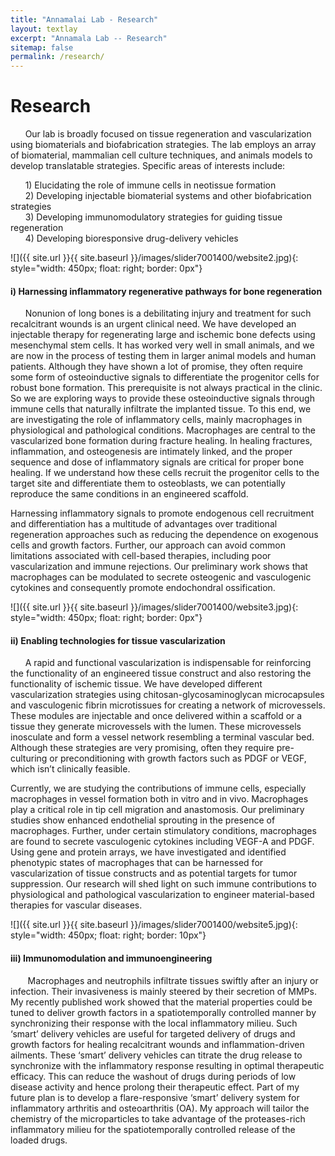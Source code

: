 ```yaml
---
title: "Annamalai Lab - Research"
layout: textlay
excerpt: "Annamala Lab -- Research"
sitemap: false
permalink: /research/
---
```


# **Research**


&nbsp;&nbsp;&nbsp;&nbsp;&nbsp;&nbsp;Our lab is broadly focused on tissue regeneration and vascularization using biomaterials and biofabrication strategies. The lab employs an array of biomaterial, mammalian cell culture techniques, and animals models to develop translatable strategies. Specific areas of interests include:<br/>

&nbsp;&nbsp;&nbsp;&nbsp;&nbsp;&nbsp;1)	Elucidating the role of immune cells in neotissue formation<br/>
&nbsp;&nbsp;&nbsp;&nbsp;&nbsp;&nbsp;2)	Developing injectable biomaterial systems and other biofabrication strategies<br/>
&nbsp;&nbsp;&nbsp;&nbsp;&nbsp;&nbsp;3)	Developing immunomodulatory strategies for guiding tissue regeneration<br/>
&nbsp;&nbsp;&nbsp;&nbsp;&nbsp;&nbsp;4)	Developing bioresponsive drug-delivery vehicles<br/>


![]({{ site.url }}{{ site.baseurl }}/images/slider7001400/website2.jpg){: style="width: 450px; float: right; border: 0px"}

#### **i) Harnessing inflammatory regenerative pathways for bone regeneration**

&nbsp;&nbsp;&nbsp;&nbsp;&nbsp;&nbsp;Nonunion of long bones is a debilitating injury and treatment for such recalcitrant wounds is an urgent clinical need. We have developed an injectable therapy for regenerating large and ischemic bone defects using mesenchymal stem cells. It has worked very well in small animals, and we are now in the process of testing them in larger animal models and human patients. Although they have shown a lot of promise, they often require some form of osteoinductive signals to differentiate the progenitor cells for robust bone formation. This prerequisite is not always practical in the clinic. So we are exploring ways to provide these osteoinductive signals through immune cells that naturally infiltrate the implanted tissue. To this end, we are investigating the role of inflammatory cells, mainly macrophages in physiological and pathological conditions. Macrophages are central to the vascularized bone formation during fracture healing. In healing fractures, inflammation, and osteogenesis are intimately linked, and the proper sequence and dose of inflammatory signals are critical for proper bone healing. If we understand how these cells recruit the progenitor cells to the target site and differentiate them to osteoblasts, we can potentially reproduce the same conditions in an engineered scaffold.

Harnessing inflammatory signals to promote endogenous cell recruitment and differentiation has a multitude of advantages over traditional regeneration approaches such as reducing the dependence on exogenous cells and growth factors. Further, our approach can avoid common limitations associated with cell-based therapies, including poor vascularization and immune rejections. Our preliminary work shows that macrophages can be modulated to secrete osteogenic and vasculogenic cytokines and consequently promote endochondral ossification.

![]({{ site.url }}{{ site.baseurl }}/images/slider7001400/website3.jpg){: style="width: 450px; float: right; border: 0px"}

#### **ii) Enabling technologies for tissue vascularization**

&nbsp;&nbsp;&nbsp;&nbsp;&nbsp;&nbsp;A rapid and functional vascularization is indispensable for reinforcing the functionality of an engineered tissue construct and also restoring the functionality of ischemic tissue. We have developed different vascularization strategies using chitosan-glycosaminoglycan microcapsules and vasculogenic fibrin microtissues for creating a network of microvessels. These modules are injectable and once delivered within a scaffold or a tissue they generate microvessels with the lumen. These microvessels inosculate and form a vessel network resembling a terminal vascular bed. Although these strategies are very promising, often they require pre-culturing or preconditioning with growth factors such as PDGF or VEGF, which isn’t clinically feasible.

Currently, we are studying the contributions of immune cells, especially macrophages in vessel formation both in vitro and in vivo. Macrophages play a critical role in tip cell migration and anastomosis. Our preliminary studies show enhanced endothelial sprouting in the presence of macrophages. Further, under certain stimulatory conditions, macrophages are found to secrete vasculogenic cytokines including VEGF-A and PDGF. Using gene and protein arrays, we have investigated and identified phenotypic states of macrophages that can be harnessed for vascularization of tissue constructs and as potential targets for tumor suppression. Our research will shed light on such immune contributions to physiological and pathological vascularization to engineer material-based therapies for vascular diseases.

![]({{ site.url }}{{ site.baseurl }}/images/slider7001400/website5.jpg){: style="width: 450px; float: right; border: 10px"}

#### **iii) Immunomodulation and immunoengineering**
&nbsp;&nbsp;&nbsp;&nbsp;&nbsp;&nbsp; Macrophages and neutrophils infiltrate tissues swiftly after an injury or infection. Their invasiveness is mainly steered by their secretion of MMPs. My recently published work showed that the material properties could be tuned to deliver growth factors in a spatiotemporally controlled manner by synchronizing their response with the local inflammatory milieu. Such ‘smart’ delivery vehicles are useful for targeted delivery of drugs and growth factors for healing recalcitrant wounds and inflammation-driven ailments. These ‘smart’ delivery vehicles can titrate the drug release to synchronize with the inflammatory response resulting in optimal therapeutic efficacy. This can reduce the washout of drugs during periods of low disease activity and hence prolong their therapeutic effect. Part of my future plan is to develop a flare-responsive ‘smart’ delivery system for inflammatory arthritis and osteoarthritis (OA). My approach will tailor the chemistry of the microparticles to take advantage of the proteases-rich inflammatory milieu for the spatiotemporally controlled release of the loaded drugs.

